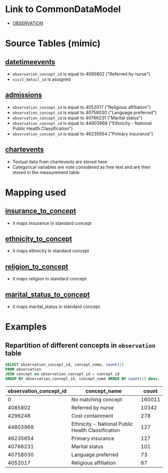 # Link to CommonDataModel
- [OBSERVATION](https://github.com/OHDSI/CommonDataModel/wiki/OBSERVATION)

# Source Tables (mimic)

## [datetimeevents](https://mimic.physionet.org/mimictables/datetimeevents/)

- `observation_concept_id` is equal to 4085802 ("Referred by nurse")
- `visit_detail_id` is assigned

## [admissions](https://mimic.physionet.org/mimictables/admissions/)

- `observation_concept_id` is equal to 4052017  ("Religious affiliation")
- `observation_concept_id` is equal to 40758030 ("Language.preferred")
- `observation_concept_id` is equal to 40766231 ("Marital status")
- `observation_concept_id` is equal to 44803968 ("Ethnicity - National Public Health Classification")
- `observation_concept_id` is equal to 46235654 ("Primary insurance")

## [chartevents](https://mimic.physionet.org/mimictables/chartevents/)

- Textual data from chartevents are stored here
- Categorical variables are note considered as free text and are then stored in the measurement table

# Mapping used

## [insurance_to_concept](https://github.com/MIT-LCP/mimic-omop/blob/master/extras/google/concept/insurance_to_concept.csv)

- it maps insurance in standard concept 

## [ethnicity_to_concept](https://github.com/MIT-LCP/mimic-omop/blob/master/extras/google/concept/ethnicity_to_concept.csv)

- it maps ethnicity in standard concept 

## [religion_to_concept](https://github.com/MIT-LCP/mimic-omop/blob/master/extras/google/concept/religion_to_concept.csv)

- it maps religion in standard concept 

## [marital_status_to_concept](github.com/MIT-LCP/mimic-omop/blob/master/extras/google/concept/marital_status_to_concept.csv)

- it maps marital_status in standard concept 

# Examples

## Repartition of different concepts in `observation` table

``` sql
SELECT observation_concept_id, concept_name, count(1) 
FROM observation 
JOIN concept on observation_concept_id = concept_id 
GROUP BY observation_concept_id, concept_name ORDER BY count(1) desc;
```
| observation_concept_id |                   concept_name                    | count|
|------------------------|---------------------------------------------------|--------|
|                      0 | No matching concept                               | 160011|
|                4085802 | Referred by nurse                                 |  10342|
|                4296248 | Cost containment                                  |    278|
|               44803968 | Ethnicity - National Public Health Classification |    127|
|               46235654 | Primary insurance                                 |    127|
|               40766231 | Marital status                                    |    101|
|               40758030 | Language.preferred                                |     73|
|                4052017 | Religious affiliation                             |     67|
